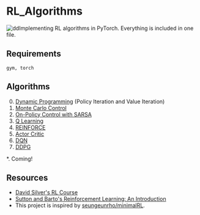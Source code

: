 # RL_Algorithms
![dd](https://dv-website.s3.amazonaws.com/uploads/2018/06/pg_fundDRL_062718.png)Implementing RL algorithms in PyTorch. Everything is included in one file.

## Requirements
```
gym, torch
```

## Algorithms
0. [Dynamic Programming](https://github.com/dykim1222/RL_Algorithms/tree/master/dynamic_programming) (Policy Iteration and Value Iteration)
1. [Monte Carlo Control](https://github.com/dykim1222/RL_Algorithms/tree/master/monte_carlo_policy_iteration)
2. [On-Policy Control with SARSA](https://github.com/dykim1222/RL_Algorithms/tree/master/sarsa)
3. [Q Learning](https://github.com/dykim1222/RL_Algorithms/tree/master/q_learning)
4. [REINFORCE](https://github.com/dykim1222/RL_Algorithms/tree/master/reinforce)
5. [Actor Critic](https://github.com/dykim1222/RL_Algorithms/tree/master/actor_critic)
6. [DQN](https://github.com/dykim1222/RL_Algorithms/tree/master/dqn)
7. [DDPG](https://github.com/dykim1222/RL_Algorithms/tree/master/ddpg)

*. Coming!

## Resources
* [David Silver's RL Course](http://www0.cs.ucl.ac.uk/staff/d.silver/web/Teaching.html)
* [Sutton and Barto's Reinforcement Learning: An Introduction](http://incompleteideas.net/book/the-book-2nd.html)
* This project is inspired by [seungeunrho/minimalRL](https://github.com/seungeunrho/minimalRL).
